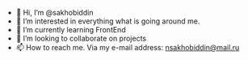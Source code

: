 - 👋 Hi, I’m @sakhobiddin
- 👀 I’m interested in everything what is going around me.
- 🌱 I’m currently learning FrontEnd
- 💞️ I’m looking to collaborate on projects
- 📫 How to reach me. Via my e-mail address: nsakhobiddin@mail.ru 

<!---
sakhobiddin/sakhobiddin is a ✨ special ✨ repository because its `README.md` (this file) appears on your GitHub profile.
You can click the Preview link to take a look at your changes.
--->
